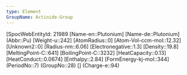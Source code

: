 ```yaml
---
type: Element
GroupName: Actinide-Group
---
```

[SpocWebEntityId: 21989
[Name-en::Plutonium]
[Name-de::Plutonium]
(Abbr::Pu)
[Weight-u::242]
[AtomRadius::0]
[Atom-Vol-ccm-mol::12.32]
[Unknown2::0]
[Radius-nm::6.06]
[Electronegative::1.3]
[Density::19.8]
[MeltingPoint-C::641]
[BoilingPoint-C::3232]
[HeatCapacity::0.13]
[HeatConduct::0.0674]
[Enthalpy::2.84]
[FormEnergy-kj-mol::344]
(PeriodNo::7)
(GroupNo::28)
[]
(Charge-e::94)

